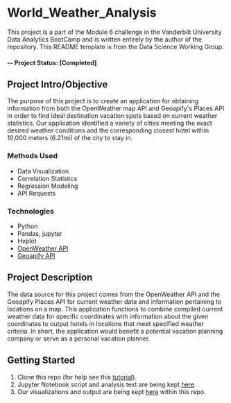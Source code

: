# World_Weather_Analysis
This project is a part of the Module 6 challenge in the Vanderbilt University Data Analytics BootCamp and is written entirely by the author of the repository. This README template is from the Data Science Working Group.

#### -- Project Status: [Completed]

## Project Intro/Objective
The purpose of this project is to create an application for obtaining information from both the OpenWeather map API and Geoapify's Places API in order to find ideal destination vacation spots based on current weather statistics. Our application identified a variety of cities meeting the exact desired weather conditions and the corresponding closest hotel within 10,000 meters (6.21mi) of the city to stay in.

### Methods Used
* Data Visualization
* Correlation Statistics
* Regression Modeling
* API Requests

### Technologies
* Python
* Pandas, jupyter
* Hvplot
* [OpenWeather API](https://openweathermap.org/api)
* [Geoapify API](https://www.geoapify.com/)

## Project Description
The data source for this project comes from the OpenWeather API and the Geoapify Places API for current weather data and information pertaining to locations on a map. This application functions to combine compiled current weather data for specific coordinates with information about the given coordinates to output hotels in locations that meet specified weather criteria. In short, the application would benefit a potential vacation planning company or serve as a personal vacation planner. 

## Getting Started

1. Clone this repo (for help see this [tutorial](https://help.github.com/articles/cloning-a-repository/)).
2. Jupyter Notebook script and analysis text are being kept [here](WeatherPy).
3. Our visualizations and output are being kept [here](output_data) within this repo.    
   
